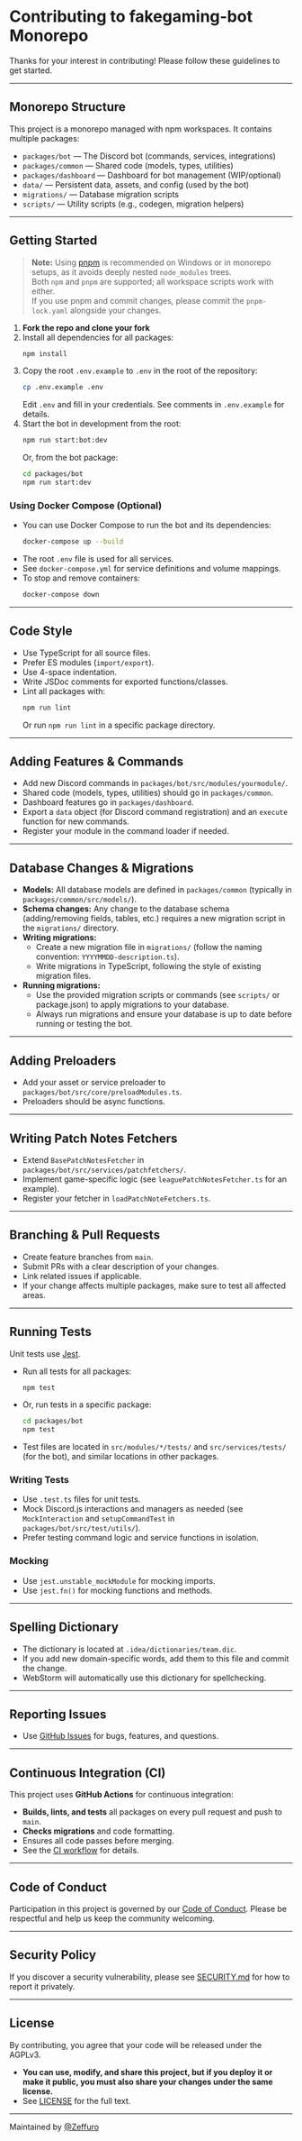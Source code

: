 # Contributing to fakegaming-bot Monorepo

Thanks for your interest in contributing! Please follow these guidelines to get started.

---

## Monorepo Structure

This project is a monorepo managed with npm workspaces. It contains multiple packages:

- `packages/bot` — The Discord bot (commands, services, integrations)
- `packages/common` — Shared code (models, types, utilities)
- `packages/dashboard` — Dashboard for bot management (WIP/optional)
- `data/` — Persistent data, assets, and config (used by the bot)
- `migrations/` — Database migration scripts
- `scripts/` — Utility scripts (e.g., codegen, migration helpers)

---

## Getting Started

> **Note:** Using [pnpm](https://pnpm.io/) is recommended on Windows or in monorepo setups, as it avoids deeply nested
`node_modules` trees.  
> Both `npm` and `pnpm` are supported; all workspace scripts work with either.  
> If you use pnpm and commit changes, please commit the `pnpm-lock.yaml` alongside your changes.

1. **Fork the repo and clone your fork**
2. Install all dependencies for all packages:
   ```bash
   npm install
   ```
3. Copy the root `.env.example` to `.env` in the root of the repository:
   ```bash
   cp .env.example .env
   ```
   Edit `.env` and fill in your credentials. See comments in `.env.example` for details.
4. Start the bot in development from the root:
   ```bash
   npm run start:bot:dev
   ```
   Or, from the bot package:
   ```bash
   cd packages/bot
   npm run start:dev
   ```

### Using Docker Compose (Optional)

- You can use Docker Compose to run the bot and its dependencies:
  ```bash
  docker-compose up --build
  ```
- The root `.env` file is used for all services.
- See `docker-compose.yml` for service definitions and volume mappings.
- To stop and remove containers:
  ```bash
  docker-compose down
  ```

---

## Code Style

- Use TypeScript for all source files.
- Prefer ES modules (`import/export`).
- Use 4-space indentation.
- Write JSDoc comments for exported functions/classes.
- Lint all packages with:
  ```bash
  npm run lint
  ```
  Or run `npm run lint` in a specific package directory.

---

## Adding Features & Commands

- Add new Discord commands in `packages/bot/src/modules/yourmodule/`.
- Shared code (models, types, utilities) should go in `packages/common`.
- Dashboard features go in `packages/dashboard`.
- Export a `data` object (for Discord command registration) and an `execute` function for new commands.
- Register your module in the command loader if needed.

---

## Database Changes & Migrations

- **Models:** All database models are defined in `packages/common` (typically in `packages/common/src/models/`).
- **Schema changes:** Any change to the database schema (adding/removing fields, tables, etc.) requires a new migration
  script in the `migrations/` directory.
- **Writing migrations:**
    - Create a new migration file in `migrations/` (follow the naming convention: `YYYYMMDD-description.ts`).
    - Write migrations in TypeScript, following the style of existing migration files.
- **Running migrations:**
    - Use the provided migration scripts or commands (see `scripts/` or package.json) to apply migrations to your
      database.
    - Always run migrations and ensure your database is up to date before running or testing the bot.

---

## Adding Preloaders

- Add your asset or service preloader to `packages/bot/src/core/preloadModules.ts`.
- Preloaders should be async functions.

---

## Writing Patch Notes Fetchers

- Extend `BasePatchNotesFetcher` in `packages/bot/src/services/patchfetchers/`.
- Implement game-specific logic (see `leaguePatchNotesFetcher.ts` for an example).
- Register your fetcher in `loadPatchNoteFetchers.ts`.

---

## Branching & Pull Requests

- Create feature branches from `main`.
- Submit PRs with a clear description of your changes.
- Link related issues if applicable.
- If your change affects multiple packages, make sure to test all affected areas.

---

## Running Tests

Unit tests use [Jest](https://jestjs.io/).

- Run all tests for all packages:
  ```bash
  npm test
  ```
- Or, run tests in a specific package:
  ```bash
  cd packages/bot
  npm test
  ```
- Test files are located in `src/modules/*/tests/` and `src/services/tests/` (for the bot), and similar locations in
  other packages.

### Writing Tests

- Use `.test.ts` files for unit tests.
- Mock Discord.js interactions and managers as needed (see `MockInteraction` and `setupCommandTest` in
  `packages/bot/src/test/utils/`).
- Prefer testing command logic and service functions in isolation.

### Mocking

- Use `jest.unstable_mockModule` for mocking imports.
- Use `jest.fn()` for mocking functions and methods.

---

## Spelling Dictionary

- The dictionary is located at `.idea/dictionaries/team.dic`.
- If you add new domain-specific words, add them to this file and commit the change.
- WebStorm will automatically use this dictionary for spellchecking.

---

## Reporting Issues

- Use [GitHub Issues](https://github.com/Zeffuro/fakegaming-bot/issues) for bugs, features, and questions.

---

## Continuous Integration (CI)

This project uses **GitHub Actions** for continuous integration:

- **Builds, lints, and tests** all packages on every pull request and push to `main`.
- **Checks migrations** and code formatting.
- Ensures all code passes before merging.
- See the [CI workflow](https://github.com/Zeffuro/fakegaming-bot/actions) for details.

---

## Code of Conduct

Participation in this project is governed by our [Code of Conduct](./CODE_OF_CONDUCT.md). Please be respectful and help
us keep the community welcoming.

---

## Security Policy

If you discover a security vulnerability, please see [SECURITY.md](./SECURITY.md) for how to report it privately.

---

## License

By contributing, you agree that your code will be released under the AGPLv3.

- **You can use, modify, and share this project, but if you deploy it or make it public, you must also share your
  changes under the same license.**
- See [LICENSE](./LICENSE) for the full text.

---

Maintained by [@Zeffuro](https://github.com/Zeffuro)